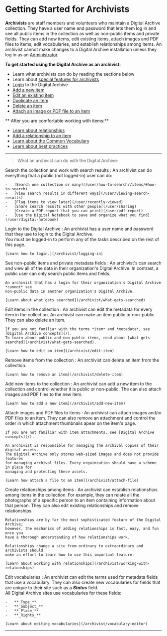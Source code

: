 # Getting Started for Archivists

**Archivists** are staff members and volunteers who maintain a
Digital Archive collection. They have a user name and password that lets
them log in and see all public items in the collection as well as non-public items
and private fields. They can add new items, edit existing items, attach images
and PDF files to items, edit vocabularies, and establish relationships among items.
An archivist cannot make changes to a Digital Archive installation unless they log
in as an [Administrator](/administrator/getting-started-administrator/).

**To get started using the Digital Archive as an archivist:**

-   Learn what archivists can do by reading the sections below
-   Learn about [special features for archivists](/archivist/special-features-archivist)
-   [Login](/archivist/logging-in) to the Digital Archive
-   [Add a new item](/archivist/items/#add-a-new-item)
-   [Edit an existing item](/archivist/items/#edit-an-item)
-   [Duplicate an item](/archivist/items/#duplicate-an-item)
-   [Delete an item](/archivist/items/#delete-an-item)
-   [Attach an image or PDF file to an item](/archivist/attach-file/)

** After you are comfortable working with items:**

-   [Learn about relationships](/relationships/getting-started-relationships/)
-   [Add a relationship to an item](/archivist/add-relationship/)
-   [Learn about the Common Vocabulary](/archivist/common-vocabulary/)
-   [Learn about best practices](/archivist/best-practices/)

---

> What an archivist can do with the Digital Archive:

Search the collection and work with search results
:   An archivist can do everything that a public (not logged-in) user can do:

    -   [Search one collection or many](/user/how-to-search//items/#how-to-search)
    -   [View search results in different ways](/user/viewing-search-results)
    -   [Flag items to view later](/user/recently-viewed)
    -   [Share search results with other people](/user/sharing)
    -   [Create a PDF report that you can print](/user/pdf-report)
    -   [Use the Digital Notebook to save and organize what you find](/user/digital-notebook)

Login to the Digital Archive
:   An archivist has a user name and password that they use to login to the Digital Archive.  
    You must be logged-in to perform any of the tasks described on the rest of this page.

    [Learn how to login.](/archivist/logging-in)

See non-public items and private metadata fields
:   An archivist's can search and view all of the data in their organization's
    Digital Archive. In contrast, a public user can only search public items and fields.

    An archivist that has a login for their organization's Digital Archive *cannot* see
    non-public data in another organization's Digital Archive.
  
    [Learn about what gets searched](/archivist/what-gets-searched)


Edit items in the collection
:   An archivist can edit the metadata for every item in the collection. An archivist
    can make an item public or non-public. They can also delete an item.

    If you are not familiar with the terms *item* and *metadata*, see [Digital Archive concepts](/).  
    To learn about public and non-public items, read about [what gets searched](/archivist/what-gets-searched).

    [Learn how to edit an item](/archivist/edit-item)

Remove items from the collection
:   An archivist can delete an item from the collection.

    [Learn how to remove an item](/archivist/delete-item)

Add new items to the collection
:   An archivist can add a new item to the collection and control whether it is public or non-public.
    The can also attach images and PDF files to the new item.

    [Learn how to add a new item](/archivist/add-new-item)

Attach images and PDF files to items
:   An archivist can attach images and/or PDF files to an item. They can also remove an attachment
    and control the order in which attachment thumbnails apear on the item's page.

    If you are not familiar with item attachments, see [Digital Archive concepts](/).

    An archivist is responsible for managing the archival copies of their digital assets.
    The Digital Archive only stores web-sized images and does not provide features
    for managing archival files. Every orgainzation should have a scheme in place for
    managing and protecting these assets.

    [Learn how attach a file to an item](/archivist/attach-file)

Create relationships among items
:   An archivist can establish relationships among items in the collection. For example,
    they can relate all the photographs of a specific person to an item containing information
    about that person. They can also edit existing relationships and remove relationships.
    
    Relationships are by far the most sophisticated feature of the Digital Archive;
    however, the mechanics of adding relationships is fast, easy, and fun once you
    have a thorough understanding of how relationships work.

    Relationships change a site from ordinary to extraordinary and archivists should
    make an effort to learn how to use this important feature.

    [Learn about working with relationships](/archivist/working-with-relatonships)

Edit vocabularies
:   An archivist can edit the terms used for metadata fields that use a vocabulary.
    They can also create new vocabularies for fields that are unique to their site such
    as a **_Status_** field.  
    All Digital Archive sites use vocabularies for these fields:

    -   **_Type_**
    -   **_Subject_**
    -   **_Place_**
    -   **_Rights_**

    [Learn about editing vocabularies](/archivist/vocabulary-editor)

---    
    